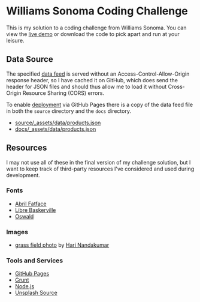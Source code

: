 # Williams Sonoma Coding Challenge

This is my solution to a coding challenge from Williams Sonoma. You can view the [live demo](https://bdsexton.github.io/williams-sonoma-coding-challenge/) or download the code to pick apart and run at your leisure.

## Data Source

The specified [data feed](https://www.westelm.com/services/catalog/v4/category/shop/new/all-new/index.json) is served without an Access-Control-Allow-Origin response header, so I have cached it on GitHub, which does send the header for JSON files and should thus allow me to load it without Cross-Origin Resource Sharing (CORS) errors.

To enable [deployment](https://bdsexton.github.io/williams-sonoma-coding-challenge/_assets/data/products.json) via GitHub Pages there is a copy of the data feed file in both the <code>source</code> directory and the <code>docs</code> directory.

* [source/_assets/data/products.json](https://github.com/bdsexton/williams-sonoma-coding-challenge/blob/master/source/_assets/data/products.json)
* [docs/_assets/data/products.json](https://github.com/bdsexton/williams-sonoma-coding-challenge/blob/master/docs/_assets/data/products.json)

## Resources

I may not use all of these in the final version of my challenge solution, but I want to keep track of third-party resources I've considered and used during development.

### Fonts

* [Abril Fatface](https://fonts.google.com/specimen/Abril+Fatface)
* [Libre Baskerville](https://fonts.google.com/specimen/Libre+Baskerville)
* [Oswald](https://fonts.google.com/specimen/Oswald)

### Images

* [grass field photo](https://unsplash.com/photos/Ein9Zv7PXBw) by [Hari Nandakumar](https://unsplash.com/@hariprasad000)

### Tools and Services

* [GitHub Pages](https://pages.github.com/)
* [Grunt](https://gruntjs.com/)
* [Node.js](https://nodejs.org/)
* [Unsplash Source](https://source.unsplash.com/)